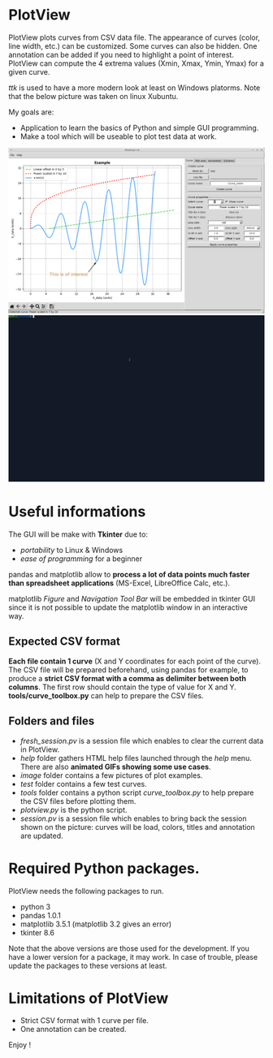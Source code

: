# PlotView
PlotView plots curves from CSV data file. The appearance of curves (color, line width, etc.) can be customized. Some curves can also be hidden. One annotation can be added if you need to highlight a point of interest. PlotView can compute the 4 extrema values (Xmin, Xmax, Ymin, Ymax) for a given curve.

*ttk* is used to have a more modern look at least on Windows platorms. Note that the below picture was taken on linux Xubuntu.

My goals are:
* Application to learn the basics of Python and simple GUI programming.
* Make a tool which will be useable to plot test data at work.

![PlotView_example](./image/PlotView_example_1.png)
![PlotView use case](./help/01_basic_usage.gif)

# Useful informations
The GUI will be make with **Tkinter** due to:
* *portability* to Linux & Windows
* *ease of programming* for a beginner

pandas and matplotlib allow to **process a lot of data points much faster than spreadsheet applications** (MS-Excel, LibreOffice Calc, etc.).

matplotlib *Figure* and *Navigation Tool Bar* will be embedded in tkinter GUI since it is not possible to update the matplotlib window in an interactive way.

## Expected CSV format
**Each file contain 1 curve** (X and Y coordinates for each point of the curve). The CSV file will be prepared beforehand, using pandas for example, to produce a **strict CSV format with a comma as delimiter between both columns**. The first row should contain the type of value for X and Y.
**tools/curve_toolbox.py** can help to prepare the CSV files.


## Folders and files
* *fresh_session.pv* is a session file which enables to clear the current data in PlotView.
* *help* folder gathers HTML help files launched through the *help* menu. There are also **animated GIFs showing some use cases**.
* *image* folder contains a few pictures of plot examples.
* *test* folder contains a few test curves.
* *tools* folder contains a python script *curve_toolbox.py* to help prepare the CSV files before plotting them.
* *plotview.py* is the python script.
* *session.pv* is a session file which enables to bring back the session shown on the picture: curves will be load, colors, titles and annotation are updated.

# Required Python packages.
PlotView needs the following packages to run.
* python 3
* pandas 1.0.1
* matplotlib 3.5.1 (matplotlib 3.2 gives an error)
* tkinter 8.6

Note that the above versions are those used for the development. If you have a lower version for a package, it may work. In case of trouble, please update the packages to these versions at least.

# Limitations of PlotView
* Strict CSV format with 1 curve per file.
* One annotation can be created.

Enjoy !
